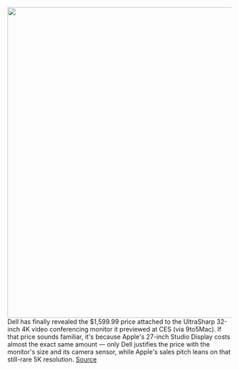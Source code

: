 <img src='https://cdn.vox-cdn.com/thumbor/9tbHM1KGCK8bHirwVjOfjRJoSl8=/0x0:2126x1266/1200x800/filters:focal(1152x445:1492x785)/cdn.vox-cdn.com/uploads/chorus_image/image/70928812/dell_webcam_monitor.0.png' width='700px' /><br/>
Dell has finally revealed the $1,599.99 price attached to the UltraSharp 32-inch 4K video conferencing monitor it previewed at CES (via 9to5Mac). If that price sounds familiar, it's because Apple's 27-inch Studio Display costs almost the exact same amount — only Dell justifies the price with the monitor's size and its camera sensor, while Apple's sales pitch leans on that still-rare 5K resolution.
<a href='https://www.theverge.com/2022/5/31/23148628/dell-ultrasharp-u3223qz-monitor-4k-webcam-microphone'> Source <a/>